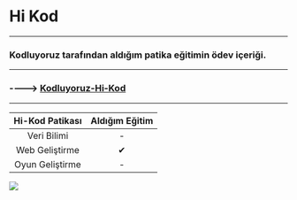 # **Hi Kod** 
------



### Kodluyoruz tarafından aldığım patika eğitimin  ödev içeriği.	

------

### ----> [Kodluyoruz-Hi-Kod](https://www.kodluyoruz.org/hi-kod/)

------

| Hi-Kod Patikası | Aldığım Eğitim |
| :-------------: | :------------: |
|   Veri Bilimi   |       -        |
| Web Geliştirme  |       ✔        |
| Oyun Geliştirme |       -        |

![](https://www.wuxon.com/wp-content/uploads/html-css-js-dersi.jpg)

